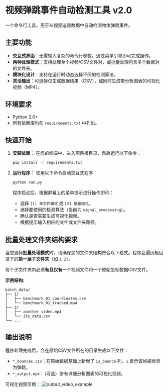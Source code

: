 # 视频弹跳事件自动检测工具 v2.0

一个命令行工具，用于从视频追踪数据中自动检测物体弹跳事件。

## 主要功能

  * **交互式界面**：无需输入复杂的命令行参数，通过菜单引导即可完成操作。
  * **两种处理模式**：支持处理单个视频/CSV文件对，或批量处理包含多个数据对的文件夹。
  * **模块化设计**：支持在运行时动态选择不同的检测算法。
  * **灵活输出**：可选择仅生成数据结果（CSV），或同时生成带分析图表的可视化视频（MP4）。

## 环境要求

  * Python 3.6+
  * 所有依赖库均在 `requirements.txt` 中列出。

## 快速开始

1.  **安装依赖**：
    在您的终端中，进入项目根目录，然后运行以下命令：

    ```bash
    pip install -r requirements.txt
    ```

2.  **运行程序**：
    使用以下命令启动交互式程序：

    ```bash
    python run.py
    ```

    程序启动后，根据屏幕上的菜单提示进行操作即可：

      * 选择 `[1] 单文件模式` 或 `[2] 批量模式`。
      * 选择要使用的检测算法（当前为 `signal_processing`）。
      * 确认是否需要生成可视化视频。
      * 根据提示输入相应的文件或文件夹路径。

## 批量处理文件夹结构要求

当您选择**批量处理模式**时，请确保您的文件夹结构符合以下格式。程序会遍历根目录下的**第一层子文件夹**（如 `1`, `2`）。

每个子文件夹内必须**有且仅有**一个视频文件和一个原始坐标数据CSV文件。

**示例结构:**

```
batch_data/
├── 1/
│   ├── benchmark_01_coordinates.csv
│   └── benchmark_01_tracked.mp4
├── 2/
│   ├── another_video.mp4
│   └── its_data.csv
└── ...
```

## 输出说明

程序处理完成后，会在原始CSV文件所在的目录生成以下文件：

  * `*_bounces.csv`：在原始数据基础上新增了 `is_bounce` 列，`1` 表示该帧被检测为弹跳。
  * `*_output.mp4`：（可选）带有详细分析图表的可视化视频。

可视化视频示例：
![output_video_example](output_video_example.gif)
